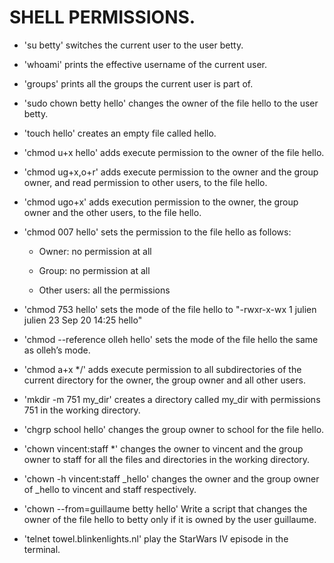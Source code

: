 # SHELL PERMISSIONS.

+ 'su betty' switches the current user to the user betty.

+ 'whoami' prints the effective username of the current user.

+ 'groups' prints all the groups the current user is part of.

+ 'sudo chown betty hello' changes the owner of the file hello to the user betty.

+ 'touch hello'  creates an empty file called hello.

+ 'chmod u+x hello' adds execute permission to the owner of the file hello.

+ 'chmod ug+x,o+r' adds execute permission to the owner and the group owner, and read permission to other users, to the file hello.

+ 'chmod ugo+x'  adds execution permission to the owner, the group owner and the other users, to the file hello.

+ 'chmod 007 hello' sets the permission to the file hello as follows:

    - Owner: no permission at all

    - Group: no permission at all

    - Other users: all the permissions

+ 'chmod 753 hello' sets the mode of the file hello to "-rwxr-x-wx 1 julien julien 23 Sep 20 14:25 hello"

+ 'chmod --reference olleh hello' sets the mode of the file hello the same as olleh’s mode.

+ 'chmod a+x */' adds execute permission to all subdirectories of the current directory for the owner, the group owner and all other users.

+ 'mkdir -m 751 my_dir' creates a directory called my_dir with permissions 751 in the working directory.

+ 'chgrp school hello' changes the group owner to school for the file hello.

+ 'chown vincent:staff *' changes the owner to vincent and the group owner to staff for all the files and directories in the working directory.

+ 'chown -h vincent:staff _hello' changes the owner and the group owner of _hello to vincent and staff respectively.

+ 'chown --from=guillaume betty hello' Write a script that changes the owner of the file hello to betty only if it is owned by the user guillaume.

+ 'telnet towel.blinkenlights.nl' play the StarWars IV episode in the terminal.
